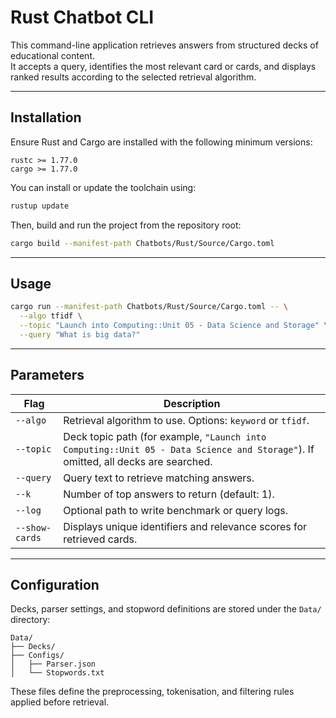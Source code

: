 # Rust Chatbot CLI

This command-line application retrieves answers from structured decks of educational content.  
It accepts a query, identifies the most relevant card or cards, and displays ranked results according to the selected retrieval algorithm.

---

## Installation

Ensure Rust and Cargo are installed with the following minimum versions:

```
rustc >= 1.77.0
cargo >= 1.77.0
````

You can install or update the toolchain using:

```bash
rustup update
````

Then, build and run the project from the repository root:

```bash
cargo build --manifest-path Chatbots/Rust/Source/Cargo.toml
```

---

## Usage

```bash
cargo run --manifest-path Chatbots/Rust/Source/Cargo.toml -- \
  --algo tfidf \
  --topic "Launch into Computing::Unit 05 - Data Science and Storage" \
  --query "What is big data?"
```

---

## Parameters

| Flag           | Description                                                                                                                       |
| -------------- | --------------------------------------------------------------------------------------------------------------------------------- |
| `--algo`       | Retrieval algorithm to use. Options: `keyword` or `tfidf`.                                                                        |
| `--topic`      | Deck topic path (for example, `"Launch into Computing::Unit 05 - Data Science and Storage"`). If omitted, all decks are searched. |
| `--query`      | Query text to retrieve matching answers.                                                                                          |
| `--k`          | Number of top answers to return (default: 1).                                                                                     |
| `--log`        | Optional path to write benchmark or query logs.                                                                                   |
| `--show-cards` | Displays unique identifiers and relevance scores for retrieved cards.                                                             |

---

## Configuration

Decks, parser settings, and stopword definitions are stored under the `Data/` directory:

```
Data/
├── Decks/
├── Configs/
│   ├── Parser.json
│   └── Stopwords.txt
```

These files define the preprocessing, tokenisation, and filtering rules applied before retrieval.

```
